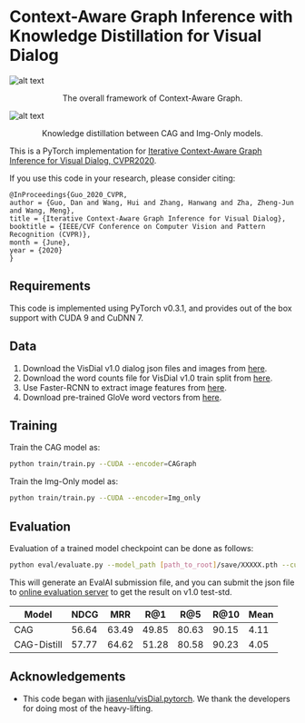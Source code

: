 Context-Aware Graph Inference with Knowledge Distillation for Visual Dialog
====================================


![alt text](https://github.com/wh0330/CAG_VisDial/blob/master/image/framework.png)
<p align="center">The overall framework of Context-Aware Graph.</p>


![alt text](https://github.com/wh0330/VisDial_CAG_Distill/blob/main/image/visdial_distill.png)
<p align="center">Knowledge distillation between CAG and Img-Only models.</p>



This is a PyTorch implementation for [Iterative Context-Aware Graph Inference for Visual Dialog, CVPR2020](https://arxiv.org/abs/2004.02194).


If you use this code in your research, please consider citing:

```text
@InProceedings{Guo_2020_CVPR,
author = {Guo, Dan and Wang, Hui and Zhang, Hanwang and Zha, Zheng-Jun and Wang, Meng},
title = {Iterative Context-Aware Graph Inference for Visual Dialog},
booktitle = {IEEE/CVF Conference on Computer Vision and Pattern Recognition (CVPR)},
month = {June},
year = {2020}
}

```

Requirements
----------------------
This code is implemented using PyTorch v0.3.1, and provides out of the box support with CUDA 9 and CuDNN 7. 


Data
----------------------

1. Download the VisDial v1.0 dialog json files and images from [here][1].
2. Download the word counts file for VisDial v1.0 train split from [here][2]. 
3. Use Faster-RCNN to extract image features from [here][3].
4. Download pre-trained GloVe word vectors from [here][4].


Training
--------

Train the CAG model as:

```sh
python train/train.py --CUDA --encoder=CAGraph
```
Train the Img-Only model as:

```sh
python train/train.py --CUDA --encoder=Img_only
```

Evaluation
----------

Evaluation of a trained model checkpoint can be done as follows:

```sh
python eval/evaluate.py --model_path [path_to_root]/save/XXXXX.pth --cuda
```
This will generate an EvalAI submission file, and you can submit the json file to [online evaluation server][5] to get the result on v1.0 test-std.

  Model  |  NDCG   |  MRR   |  R@1  | R@5  |  R@10   |  Mean  |
 ------- | ------ | ------ | ------ | ------ | ------ | ------ |
CAG | 56.64 | 63.49 | 49.85 |  80.63| 90.15 | 4.11 |
CAG-Distill | 57.77 | 64.62 | 51.28 |  80.58| 90.23 | 4.05 |

Acknowledgements
----------------

* This code began with [jiasenlu/visDial.pytorch][6]. We thank the developers for doing most of the heavy-lifting.


[1]: https://visualdialog.org/data
[2]: https://s3.amazonaws.com/visual-dialog/data/v1.0/2019/visdial_1.0_word_counts_train.json
[3]: https://github.com/peteanderson80/bottom-up-attention
[4]: https://github.com/stanfordnlp/GloVe
[5]: https://evalai.cloudcv.org/web/challenges/challenge-page/161/overview
[6]: https://github.com/jiasenlu/visDial.pytorch
